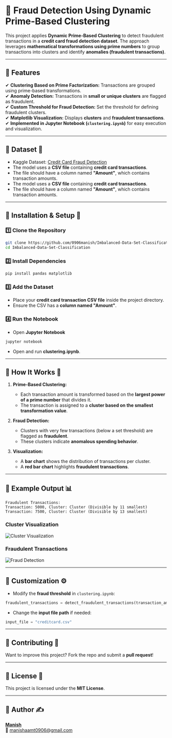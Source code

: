 # 📌 Fraud Detection Using Dynamic Prime-Based Clustering

This project applies **Dynamic Prime-Based Clustering** to detect fraudulent transactions in a **credit card fraud detection dataset**. The approach leverages **mathematical transformations using prime numbers** to group transactions into clusters and identify **anomalies (fraudulent transactions)**.

---

## 📌 Features
✔ **Clustering Based on Prime Factorization:** Transactions are grouped using prime-based transformations.  
✔ **Anomaly Detection:** Transactions in **small or unique clusters** are flagged as fraudulent.  
✔ **Custom Threshold for Fraud Detection:** Set the threshold for defining fraudulent clusters.  
✔ **Matplotlib Visualization:** Displays **clusters** and **fraudulent transactions**.  
✔ **Implemented in Jupyter Notebook (`clustering.ipynb`)** for easy execution and visualization.  

---

## 📌 Dataset 📂
- Kaggle Dataset: [Credit Card Fraud Detection](https://www.kaggle.com/datasets/mlg-ulb/creditcardfraud)  
- The model uses a **CSV file** containing **credit card transactions**.
- The file should have a column named **"Amount"**, which contains transaction amounts.
- The model uses a **CSV file** containing **credit card transactions**.
- The file should have a column named **"Amount"**, which contains transaction amounts.

---

## 📌 Installation & Setup 🚀
### **1️⃣ Clone the Repository**
```sh
git clone https://github.com/0906manish/Imbalanced-Data-Set-Classification.git
cd Imbalanced-Data-Set-Classification
```

### **2️⃣ Install Dependencies**
```sh
pip install pandas matplotlib
```

### **3️⃣ Add the Dataset**
- Place your **credit card transaction CSV file** inside the project directory.
- Ensure the CSV has a **column named "Amount"**.

### **4️⃣ Run the Notebook**
- Open **Jupyter Notebook**
```sh
jupyter notebook
```
- Open and run **clustering.ipynb**.

---

## 📌 How It Works 🔬
1. **Prime-Based Clustering:**  
   - Each transaction amount is transformed based on the **largest power of a prime number** that divides it.
   - The transaction is assigned to a **cluster based on the smallest transformation value**.

2. **Fraud Detection:**  
   - Clusters with very few transactions (below a set threshold) are flagged as **fraudulent**.
   - These clusters indicate **anomalous spending behavior**.

3. **Visualization:**  
   - A **bar chart** shows the distribution of transactions per cluster.
   - A **red bar chart** highlights **fraudulent transactions**.

---

## 📌 Example Output 📊
```
Fraudulent Transactions:
Transaction: 5000, Cluster: Cluster (Divisible by 11 smallest)
Transaction: 7500, Cluster: Cluster (Divisible by 13 smallest)
```

### **Cluster Visualization**
![Cluster Visualization](cluster_distribution.png)

### **Fraudulent Transactions**
![Fraud Detection](fraud_detection.png)

---

## 📌 Customization ⚙️
- Modify the **fraud threshold** in `clustering.ipynb`:
```python
fraudulent_transactions = detect_fraudulent_transactions(transaction_amounts, clusters, threshold=3)
```
- Change the **input file path** if needed:
```python
input_file = "creditcard.csv"
```

---

## 📌 Contributing 🤝
Want to improve this project? Fork the repo and submit a **pull request**!

---

## 📌 License 📜
This project is licensed under the **MIT License**.

---

## 📌 Author ✍️
**[Manish](https://github.com/0906manish)**  
📧 manishaamt0906@gmail.com  


